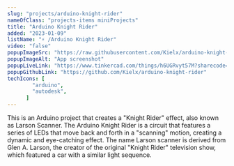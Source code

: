 ```yaml
---
slug: "projects/arduino-knight-rider"
nameOfClass: "projects-items miniProjects"
title: "Arduino Knight Rider"
added: "2023-01-09"
listName: "⚡ /Arduino Knight Rider"
video: "false"
popupImageSrc: "https://raw.githubusercontent.com/Kielx/arduino-knight-rider/master/assets/Animation.gif"
popupImageAlt: "App screenshot"
popupLiveLink: "https://www.tinkercad.com/things/h6UGRvyt57M?sharecode=AdzrjSHtaL6RfG9oV-UQ7uABUGXwvTwtX3bNIyHkgfQ"
popupGithubLink: "https://github.com/Kielx/arduino-knight-rider"
techIcons: [
        "arduino",
        "autodesk",
      ]
---
```


This is an Arduino project that creates a "Knight Rider" effect, also known as Larson Scanner. The Arduino Knight Rider is a circuit that features a series of LEDs that move back and forth in a "scanning" motion, creating a dynamic and eye-catching effect. The name Larson scanner is derived from Glen A. Larson, the creator of the original "Knight Rider" television show, which featured a car with a similar light sequence.
